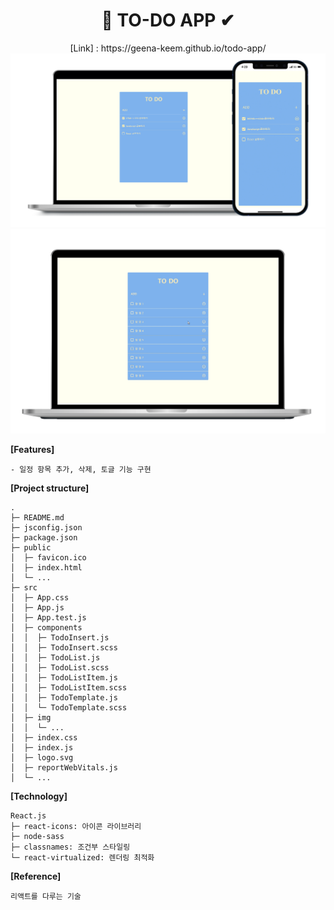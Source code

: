 <div align="center"><h1>📃 TO-DO APP ✔</h1></div>

<div align="center">[Link] : https://geena-keem.github.io/todo-app/</div> 
<img src="./src/img/todo.png">

<img src="./src/img/todo.gif">

**[Features]**

```
- 일정 항목 추가, 삭제, 토글 기능 구현
```

**[Project structure]**

```
.
├─ README.md
├─ jsconfig.json
├─ package.json
├─ public
│  ├─ favicon.ico
│  ├─ index.html
│  └─ ...
├─ src
│  ├─ App.css
│  ├─ App.js
│  ├─ App.test.js
│  ├─ components
│  │  ├─ TodoInsert.js
│  │  ├─ TodoInsert.scss
│  │  ├─ TodoList.js
│  │  ├─ TodoList.scss
│  │  ├─ TodoListItem.js
│  │  ├─ TodoListItem.scss
│  │  ├─ TodoTemplate.js
│  │  └─ TodoTemplate.scss
│  ├─ img
│  │  └─ ...
│  ├─ index.css
│  ├─ index.js
│  ├─ logo.svg
│  ├─ reportWebVitals.js
│  └─ ...
```

**[Technology]**

```
React.js
├─ react-icons: 아이콘 라이브러리
├─ node-sass
├─ classnames: 조건부 스타일링
└─ react-virtualized: 렌더링 최적화
```

**[Reference]**

```
리액트를 다루는 기술
```
